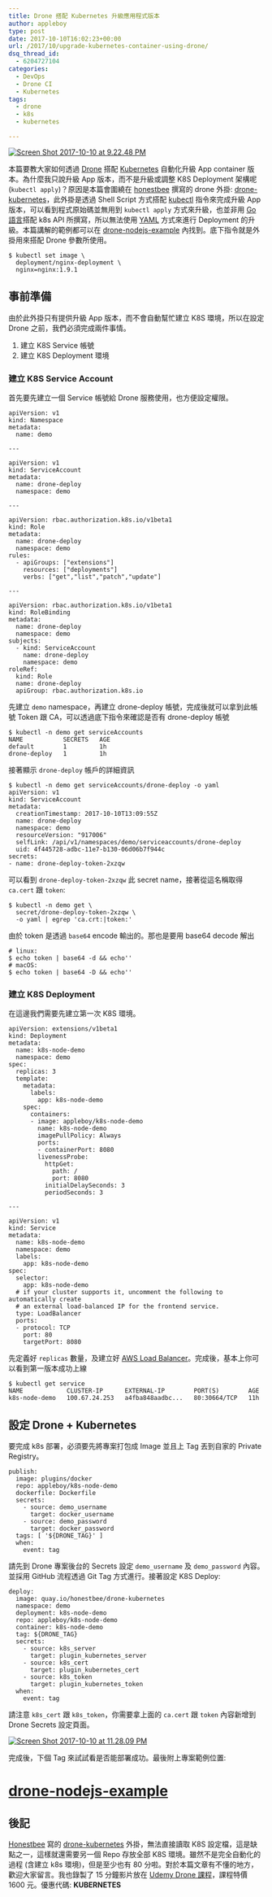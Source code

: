 ```yaml
---
title: Drone 搭配 Kubernetes 升級應用程式版本
author: appleboy
type: post
date: 2017-10-10T16:02:23+00:00
url: /2017/10/upgrade-kubernetes-container-using-drone/
dsq_thread_id:
  - 6204727104
categories:
  - DevOps
  - Drone CI
  - Kubernetes
tags:
  - drone
  - k8s
  - kubernetes

---
```

[<img src="https://i0.wp.com/farm5.staticflickr.com/4481/36944908123_68ecdb8139_z.jpg?w=840&#038;ssl=1" alt="Screen Shot 2017-10-10 at 9.22.48 PM" data-recalc-dims="1" />][1]

本篇要教大家如何透過 [Drone][2] 搭配 [Kubernetes][3] 自動化升級 App container 版本。為什麼我只說升級 App 版本，而不是升級或調整 K8S Deployment 架構呢 (`kubectl apply`)？原因是本篇會圍繞在 [honestbee][4] 撰寫的 drone 外掛: [drone-kubernetes][5]，此外掛是透過 Shell Script 方式搭配 [kubectl][6] 指令來完成升級 App 版本，可以看到程式原始碼並無用到 `kubectl apply` 方式來升級，也並非用 [Go 語言][7]搭配 k8s API 所撰寫，所以無法使用 [YAML][8] 方式來進行 Deployment 的升級。本篇講解的範例都可以在 [drone-nodejs-example][9] 內找到。底下指令就是外掛用來搭配 Drone 參數所使用。

<pre><code class="language-bash">$ kubectl set image \
  deployment/nginx-deployment \
  nginx=nginx:1.9.1</code></pre>

<!--more-->

## 事前準備

由於此外掛只有提供升級 App 版本，而不會自動幫忙建立 K8S 環境，所以在設定 Drone 之前，我們必須完成兩件事情。

  1. 建立 K8S Service 帳號
  2. 建立 K8S Deployment 環境

### 建立 K8S Service Account

首先要先建立一個 Service 帳號給 Drone 服務使用，也方便設定權限。

<pre><code class="language-yml">apiVersion: v1
kind: Namespace
metadata:
  name: demo

---

apiVersion: v1
kind: ServiceAccount
metadata:
  name: drone-deploy
  namespace: demo

---

apiVersion: rbac.authorization.k8s.io/v1beta1
kind: Role
metadata:
  name: drone-deploy
  namespace: demo
rules:
  - apiGroups: ["extensions"]
    resources: ["deployments"]
    verbs: ["get","list","patch","update"]

---

apiVersion: rbac.authorization.k8s.io/v1beta1
kind: RoleBinding
metadata:
  name: drone-deploy
  namespace: demo
subjects:
  - kind: ServiceAccount
    name: drone-deploy
    namespace: demo
roleRef:
  kind: Role
  name: drone-deploy
  apiGroup: rbac.authorization.k8s.io</code></pre>

先建立 `demo` namespace，再建立 drone-deploy 帳號，完成後就可以拿到此帳號 Token 跟 CA，可以透過底下指令來確認是否有 drone-deploy 帳號

<pre><code class="language-bash">$ kubectl -n demo get serviceAccounts
NAME           SECRETS   AGE
default        1         1h
drone-deploy   1         1h</code></pre>

接著顯示 `drone-deploy` 帳戶的詳細資訊

<pre><code class="language-bash">$ kubectl -n demo get serviceAccounts/drone-deploy -o yaml
apiVersion: v1
kind: ServiceAccount
metadata:
  creationTimestamp: 2017-10-10T13:09:55Z
  name: drone-deploy
  namespace: demo
  resourceVersion: "917006"
  selfLink: /api/v1/namespaces/demo/serviceaccounts/drone-deploy
  uid: 4f445728-adbc-11e7-b130-06d06b7f944c
secrets:
- name: drone-deploy-token-2xzqw</code></pre>

可以看到 `drone-deploy-token-2xzqw` 此 secret name，接著從這名稱取得 `ca.cert` 跟 `token`:

<pre><code class="language-bash">$ kubectl -n demo get \
  secret/drone-deploy-token-2xzqw \
  -o yaml | egrep 'ca.crt:|token:'</code></pre>

由於 token 是透過 `base64` encode 輸出的。那也是要用 base64 decode 解出

<pre><code class="language-bash"># linux:
$ echo token | base64 -d && echo''
# macOS:
$ echo token | base64 -D && echo''</code></pre>

### 建立 K8S Deployment

在這邊我們需要先建立第一次 K8S 環境。

<pre><code class="language-yml">apiVersion: extensions/v1beta1
kind: Deployment
metadata:
  name: k8s-node-demo
  namespace: demo
spec:
  replicas: 3
  template:
    metadata:
      labels:
        app: k8s-node-demo
    spec:
      containers:
      - image: appleboy/k8s-node-demo
        name: k8s-node-demo
        imagePullPolicy: Always
        ports:
        - containerPort: 8080
        livenessProbe:
          httpGet:
            path: /
            port: 8080
          initialDelaySeconds: 3
          periodSeconds: 3

---

apiVersion: v1
kind: Service
metadata:
  name: k8s-node-demo
  namespace: demo
  labels:
    app: k8s-node-demo
spec:
  selector:
    app: k8s-node-demo
  # if your cluster supports it, uncomment the following to automatically create
  # an external load-balanced IP for the frontend service.
  type: LoadBalancer
  ports:
  - protocol: TCP
    port: 80
    targetPort: 8080</code></pre>

先定義好 `replicas` 數量，及建立好 [AWS Load Balancer][10]。完成後，基本上你可以看到第一版本成功上線

<pre><code class="language-bash">$ kubectl get service
NAME            CLUSTER-IP      EXTERNAL-IP        PORT(S)        AGE
k8s-node-demo   100.67.24.253   a4fba848aadbc...   80:30664/TCP   11h</code></pre>

## 設定 Drone + Kubernetes

要完成 k8s 部署，必須要先將專案打包成 Image 並且上 Tag 丟到自家的 Private Registry。

<pre><code class="language-yml">publish:
  image: plugins/docker
  repo: appleboy/k8s-node-demo
  dockerfile: Dockerfile
  secrets:
    - source: demo_username
      target: docker_username
    - source: demo_password
      target: docker_password
  tags: [ '${DRONE_TAG}' ]
  when:
    event: tag</code></pre>

請先到 Drone 專案後台的 Secrets 設定 `demo_username` 及 `demo_password` 內容。並採用 GitHub 流程透過 Git Tag 方式進行。接著設定 K8S Deploy:

<pre><code class="language-yml">deploy:
  image: quay.io/honestbee/drone-kubernetes
  namespace: demo
  deployment: k8s-node-demo
  repo: appleboy/k8s-node-demo
  container: k8s-node-demo
  tag: ${DRONE_TAG}
  secrets:
    - source: k8s_server
      target: plugin_kubernetes_server
    - source: k8s_cert
      target: plugin_kubernetes_cert
    - source: k8s_token
      target: plugin_kubernetes_token
  when:
    event: tag</code></pre>

請注意 `k8s_cert` 跟 `k8s_token`，你需要拿上面的 `ca.cert` 跟 `token` 內容新增到 Drone Secrets 設定頁面。

[<img src="https://i0.wp.com/farm5.staticflickr.com/4463/37359179110_dee4948ef4_z.jpg?w=840&#038;ssl=1" alt="Screen Shot 2017-10-10 at 11.28.09 PM" data-recalc-dims="1" />][11]

完成後，下個 Tag 來試試看是否能部署成功。最後附上專案範例位置:

# [drone-nodejs-example][9]

## 後記

[Honestbee][4] 寫的 [drone-kubernetes][5] 外掛，無法直接讀取 K8S 設定檔，這是缺點之一，這樣就還需要另一個 Repo 存放全部 K8S 環境。雖然不是完全自動化的過程 (含建立 k8s 環境)，但是至少也有 80 分啦。對於本篇文章有不懂的地方，歡迎大家留言。我也錄製了 15 分鐘影片放在 [Udemy Drone 課程][12]，課程特價 1600 元。優惠代碼: **KUBERNETES**

 [1]: https://www.flickr.com/photos/appleboy/36944908123/in/dateposted-public/ "Screen Shot 2017-10-10 at 9.22.48 PM"
 [2]: https://github.com/drone/drone
 [3]: https://kubernetes.io/
 [4]: https://github.com/honestbee
 [5]: https://github.com/honestbee/drone-kubernetes
 [6]: https://kubernetes.io/docs/user-guide/kubectl-overview/
 [7]: https://golang.org
 [8]: https://en.wikipedia.org/wiki/YAML
 [9]: https://github.com/go-training/drone-nodejs-example
 [10]: https://aws.amazon.com/tw/elasticloadbalancing/
 [11]: https://www.flickr.com/photos/appleboy/37359179110/in/dateposted-public/ "Screen Shot 2017-10-10 at 11.28.09 PM"
 [12]: https://www.udemy.com/devops-oneday/?couponCode=KUBERNETES